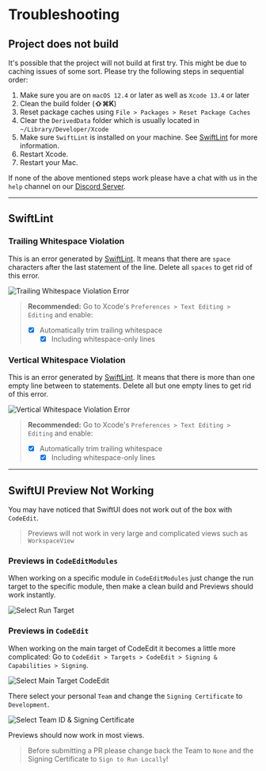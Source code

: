 # Troubleshooting

## Project does not build

It's possible that the project will not build at first try. This might be due to caching issues of some sort.
Please try the following steps in sequential order:

1. Make sure you are on `macOS 12.4` or later as well as `Xcode 13.4` or later
2. Clean the build folder (**⇧⌘K**)
3. Reset package caches using `File > Packages > Reset Package Caches`
4. Clear the `DerivedData` folder which is usually located in `~/Library/Developer/Xcode`
5. Make sure `SwiftLint` is installed on your machine. See [SwiftLint](./Code-Style#swiftlint) for more information.
6. Restart Xcode.
7. Restart your Mac.

If none of the above mentioned steps work please have a chat with us in the `help` channel on our [Discord Server](https://discord.gg/vChUXVf9Em).

------

## SwiftLint

### Trailing Whitespace Violation

This is an error generated by [SwiftLint](./Code-Style#swiftlint). It means that there are `space` characters after the last statement of the line. Delete all `spaces` to get rid of this error.

![Trailing Whitespace Violation Error](https://user-images.githubusercontent.com/9460130/162329714-e07989f3-1415-4725-9fdf-c9e5e9638a79.png)

> **Recommended:** Go to Xcode's `Preferences > Text Editing > Editing` and enable:
>
> - [x] Automatically trim trailing whitespace
>   - [x] Including whitespace-only lines

### Vertical Whitespace Violation

This is an error generated by [SwiftLint](./Code-Style#swiftlint). It means that there is more than one empty line between to statements. Delete all but one empty lines to get rid of this error.

![Vertical Whitespace Violation Error](https://user-images.githubusercontent.com/9460130/162329769-4a44383f-df64-4faf-9a28-b0f3efa23589.png)

> **Recommended:** Go to Xcode's `Preferences > Text Editing > Editing` and enable:
>
> - [x] Automatically trim trailing whitespace
>   - [x] Including whitespace-only lines

------

## SwiftUI Preview Not Working

You may have noticed that SwiftUI does not work out of the box with `CodeEdit`.

> Previews will not work in very large and complicated views such as `WorkspaceView`

### Previews in `CodeEditModules`

When working on a specific module in `CodeEditModules` just change the run target to the specific module, then make a clean build and Previews should work instantly.

![Select Run Target](https://user-images.githubusercontent.com/9460130/163902910-d99487b0-e7cd-4948-84d8-061c864b93d7.png)

### Previews in `CodeEdit`

When working on the main target of CodeEdit it becomes a little more complicated: Go to `CodeEdit > Targets > CodeEdit > Signing & Capabilities > Signing`.

![Select Main Target `CodeEdit`](https://user-images.githubusercontent.com/9460130/163903142-7cf14b18-67d5-49b7-953d-a223b084621c.png)

There select your personal `Team` and change the `Signing Certificate` to `Development`.

![Select Team ID & Signing Certificate](https://user-images.githubusercontent.com/9460130/163903188-2ae2c683-9d31-4051-b08a-57a59d44df5e.png)

Previews should now work in most views.

> Before submitting a PR please change back the Team to `None` and the Signing Certificate to `Sign to Run Locally`!
